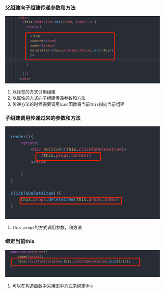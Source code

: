 ### 父组建向子组建传递参数和方法
![title](https://raw.githubusercontent.com/zhouyubiu/gitnotes_images/master/gitnote/2020/06/23/1592845843243-1592845843274.png)


1. 以标签的方式引用组建
2. 以属性的方式向子组建传递参数和方法
3. 传递方法的时候需要调用```bind```函数将当前```this```指向当前组建


### 子组建调用传递过来的参数和方法

![title](https://raw.githubusercontent.com/zhouyubiu/gitnotes_images/master/gitnote/2020/06/23/1592846327672-1592846327672.png)

1. ```this.props```的方式调用参数，和方法


### 绑定当前this

![title](https://raw.githubusercontent.com/zhouyubiu/gitnotes_images/master/gitnote/2020/06/23/1592846475207-1592846475208.png)

1. 可以在构造函数中采用图中方式来绑定this





